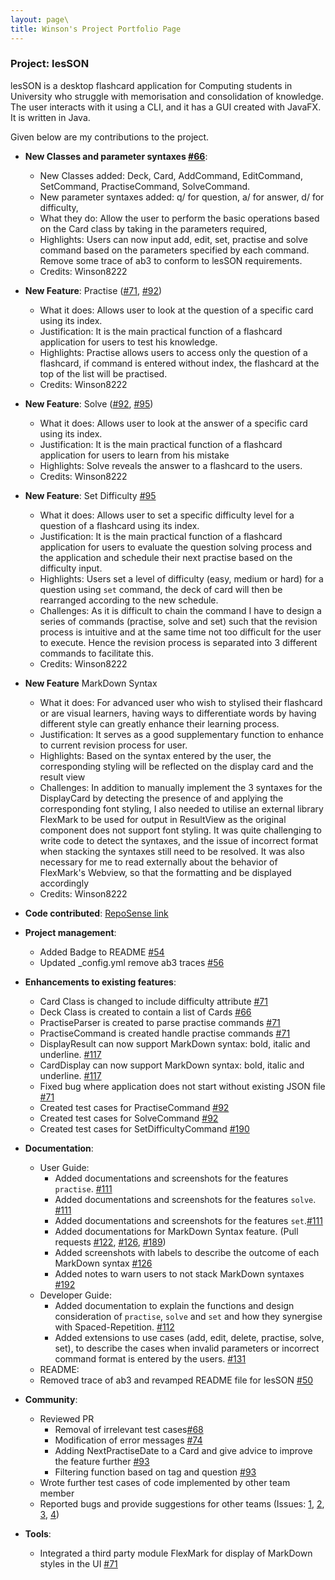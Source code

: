 ```yaml
---
layout: page\
title: Winson's Project Portfolio Page
---
```


### Project: lesSON

lesSON is a desktop flashcard application for Computing students in University who struggle with
memorisation and consolidation of knowledge. The user interacts with it using a CLI, and it has a
GUI created with JavaFX. It is written in Java.

Given below are my contributions to the project.

* **New Classes and parameter syntaxes [#66](https://github.com/AY2324S1-CS2103T-W17-4/tp/pull/66)**:
  * New Classes added: Deck, Card, AddCommand, EditCommand, SetCommand, PractiseCommand, SolveCommand.
  * New parameter syntaxes added: q/ for question, a/ for answer, d/ for difficulty,
  * What they do: Allow the user to perform the basic operations based on the Card class by taking in the
  parameters required,
  * Highlights: Users can now input add, edit, set, practise and solve command based on the parameters specified by each
  command. Remove some trace of ab3 to conform to lesSON requirements.
  * Credits: Winson8222


* **New Feature**: Practise ([#71](https://github.com/AY2324S1-CS2103T-W17-4/tp/pull/71), [#92](https://github.com/AY2324S1-CS2103T-W17-4/tp/pull/92))
  * What it does: Allows user to look at the question of a specific card using its index.
  * Justification: It is the main practical function of a flashcard application for users to test his knowledge.
  * Highlights: Practise allows users to access only the question of a flashcard, if command is entered without index, the flashcard at the top of the list will be practised.
  * Credits: Winson8222

* **New Feature**: Solve ([#92](https://github.com/AY2324S1-CS2103T-W17-4/tp/pull/92), [#95](https://github.com/AY2324S1-CS2103T-W17-4/tp/pull/95))
  * What it does: Allows user to look at the answer of a specific card  using its index.
  * Justification: It is the main practical function of a flashcard application for users to learn from his mistake
  * Highlights: Solve reveals the answer to a flashcard to the users.
  * Credits: Winson8222

* **New Feature**: Set Difficulty [#95](https://github.com/AY2324S1-CS2103T-W17-4/tp/pull/95)
  * What it does: Allows user to set a specific difficulty level for a question of a flashcard using its index.
  * Justification: It is the main practical function of a flashcard application for users to evaluate the question
  solving process and the application and schedule their next practise based on the difficulty input.
  * Highlights: Users set a level of difficulty (easy, medium or hard) for a question using `set` command, the deck of card will then be rearranged according to the new schedule.
  * Challenges: As it is difficult to chain the command I have to design a series of commands (practise, solve and set)
  such that the revision process is intuitive and at the same time not too difficult for the user to execute.
  Hence the revision process is separated into 3 different commands to facilitate this.
  * Credits: Winson8222

* **New Feature** MarkDown Syntax
  * What it does: For advanced user who wish to stylised their flashcard or are visual learners, having ways to differentiate
  words by having different style can greatly enhance their learning process.
  * Justification: It serves as a good supplementary function to enhance to current revision process for user.
  * Highlights: Based on the syntax entered by the user, the corresponding styling will be reflected on
  the display card and the result view
  * Challenges: In addition to manually implement the 3 syntaxes for the DisplayCard by detecting the presence of
  and applying the corresponding font styling, I also needed to utilise an external library FlexMark to be used for output
  in ResultView as the original component does not support font styling. It was quite challenging to write code
  to detect the syntaxes, and the issue of incorrect format when stacking the syntaxes still need to be resolved. It was
  also necessary for me to read externally about the behavior of FlexMark's Webview, so that the formatting and be
  displayed accordingly
  * Credits: Winson8222


* **Code contributed**: [RepoSense link](https://nus-cs2103-ay2324s1.github.io/tp-dashboard/?search=winson8222&breakdown=true)


* **Project management**:
  * Added Badge to README [#54](https://github.com/AY2324S1-CS2103T-W17-4/tp/pull/54)
  * Updated _config.yml remove ab3 traces [#56](https://github.com/AY2324S1-CS2103T-W17-4/tp/pull/56)


* **Enhancements to existing features**:
  * Card Class is changed to include difficulty attribute [#71](https://github.com/AY2324S1-CS2103T-W17-4/tp/pull/71)
  * Deck Class is created to contain a list of Cards [#66](https://github.com/AY2324S1-CS2103T-W17-4/tp/pull/66)
  * PractiseParser is created to parse practise commands [#71](https://github.com/AY2324S1-CS2103T-W17-4/tp/pull/71)
  * PractiseCommand is created handle practise commands [#71](https://github.com/AY2324S1-CS2103T-W17-4/tp/pull/71)
  * DisplayResult can now support MarkDown syntax: bold, italic and underline. [#117](https://github.com/AY2324S1-CS2103T-W17-4/tp/pull/117)
  * CardDisplay can now support MarkDown syntax: bold, italic and underline. [#117](https://github.com/AY2324S1-CS2103T-W17-4/tp/pull/117)
  * Fixed bug where application does not start without existing JSON file [#71](https://github.com/AY2324S1-CS2103T-W17-4/tp/pull/71)
  * Created test cases for PractiseCommand [#92](https://github.com/AY2324S1-CS2103T-W17-4/tp/pull/92)
  * Created test cases for SolveCommand [#92](https://github.com/AY2324S1-CS2103T-W17-4/tp/pull/92)
  * Created test cases for SetDifficultyCommand [#190](https://github.com/AY2324S1-CS2103T-W17-4/tp/pull/190)


* **Documentation**:
  * User Guide:
    * Added documentations and screenshots for the features `practise`. [#111](https://github.com/AY2324S1-CS2103T-W17-4/tp/pull/111)
    * Added documentations and screenshots for the features `solve`. [#111](https://github.com/AY2324S1-CS2103T-W17-4/tp/pull/111)
    * Added documentations and screenshots for the features `set`.[#111](https://github.com/AY2324S1-CS2103T-W17-4/tp/pull/111)
    * Added documentations for MarkDown Syntax feature. (Pull requests [#122](https://github.com/AY2324S1-CS2103T-W17-4/tp/pull/122), [#126](https://github.com/AY2324S1-CS2103T-W17-4/tp/pull/126/files),
    [#189](https://github.com/AY2324S1-CS2103T-W17-4/tp/pull/189))
    * Added screenshots with labels to describe the outcome of each MarkDown syntax [#126](https://github.com/AY2324S1-CS2103T-W17-4/tp/pull/126/files)
    * Added notes to warn users to not stack MarkDown syntaxes [#192](https://github.com/AY2324S1-CS2103T-W17-4/tp/pull/192/files)
  * Developer Guide:
    * Added documentation to explain the functions and design consideration of `practise`,
    `solve` and `set` and how they synergise with Spaced-Repetition. [#112](https://github.com/AY2324S1-CS2103T-W17-4/tp/pull/112)
    * Added extensions to use cases (add, edit, delete, practise, solve, set), to describe the cases
    when invalid parameters or incorrect command format is entered by the users. [#131](https://github.com/AY2324S1-CS2103T-W17-4/tp/pull/131)
  *  README:
    * Removed trace of ab3 and revamped README file for lesSON [#50](https://github.com/AY2324S1-CS2103T-W17-4/tp/pull/50)


* **Community**:
  * Reviewed PR
    * Removal of irrelevant test cases[#68](https://github.com/AY2324S1-CS2103T-W17-4/tp/pull/68)
    * Modification of error messages [#74](https://github.com/AY2324S1-CS2103T-W17-4/tp/pull/74)
    * Adding NextPractiseDate to a Card and give advice to improve the feature further
    [#93](https://github.com/AY2324S1-CS2103T-W17-4/tp/pull/93)
    * Filtering function based on tag and question [#93](https://github.com/AY2324S1-CS2103T-W17-4/tp/pull/93)
  * Wrote further test cases of code implemented by other team member
  * Reported bugs and provide suggestions for other teams (Issues: [1](https://github.com/winson8222/ped/issues/1),
  [2](https://github.com/winson8222/ped/issues/2), [3](https://github.com/winson8222/ped/issues/3),
  [4](https://github.com/winson8222/ped/issues/4))


* **Tools**:
  * Integrated a third party module FlexMark for display of MarkDown styles in the UI [#71](https://github.com/AY2324S1-CS2103T-W17-4/tp/pull/71)
